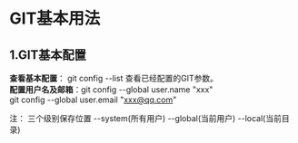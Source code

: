 # GIT基本用法
## 1.GIT基本配置
**查看基本配置**：
git config --list 查看已经配置的GIT参数。  
**配置用户名及邮箱**：git config --global user.name "xxx"  
                     git config --global user.email "xxx@qq.com"

注： 三个级别保存位置 --system(所有用户) --global(当前用户) --local(当前目录)
